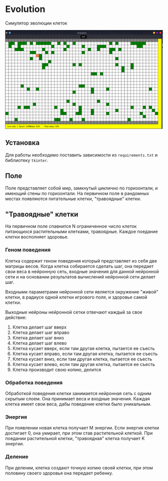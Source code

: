 # Evolution
Симулятор эволюции клеток

![preview](https://raw.githubusercontent.com/J4CKVVH173/evolution2.0/master/preview/preview.png)

## Установка
Для работы необходимо поставить зависимости из `requirements.txt` и библиотеку `tkinter`.

## Поле
Поле представляет собой мир, замкнутый циклично по горизонтали, и имеющий стены по горизонтали.
На первичном поле в рандомных местах появляются питательные клетки, "травоядные" клетки.

## "Травоядные" клетки
На первичном поле спавнится N ограниченное число клеток питающихся растительными клетками, травоядные. Каждое поедание клетки восполняет здоровье.

### Геном поведения
Клетка содержит геном поведения который представляет из себя две матрицы весов. Когда клетка собирается сделать
шаг, она передает свои веса в нейронную сеть, входные значения для данной нейронной сети и на основании результатов
вычислений нейронной сети делает шаг.

Входными параметрами нейронной сети является окружение "живой" клетки, в радиусе одной клетки игрового поля, и
здоровье самой клетки.

Выходные нейроны нейронной сетки отвечают каждый за свое действие:

1. Клетка делает шаг вверх
1. Клетка делает шаг вправо
1. Клетка делает шаг вниз
1. Клетка делает шаг влево
1. Клетка кусает вверх, если там другая клетка, пытается ее съесть
1. Клетка кусает вправо, если там другая клетка, пытается ее съесть
1. Клетка кусает вниз, если там другая клетка, пытается ее съесть
1. Клетка кусает влево, если там другая клетка, пытается ее съесть
1. Клетка производит свою копию, делится

### Обработка поведения

Обработкой поведения клетки занимается нейронная сеть с одним скрытым слоем. Она принимает веса и входные значения.
Каждая клетка имеет свои веса, дабы поведение клетки было уникальным.

### Энергия
При появлении новая клетка получает M энергии.
Если энергия клетки достигает 0, она умирает, при этом став растительной клеткой. При поедании растительной клетки, "травоядная" клетка получает K энергии.

### Деление

При делении, клетка создают точную копию своей клетки, при этом половину своего здоровья она передает ребенку.
